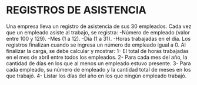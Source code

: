 # REGISTROS DE ASISTENCIA

Una empresa lleva un registro de asistencia de sus 30 empleados.
Cada vez que un empleado asiste al trabajo, se registra:
    -Número de empleado (valor entre 100 y 129).
    -Mes (1 a 12).
    -Día (1 a 31).
    -Horas trabajadas en el día.
Los registros finalizan cuando se ingresa un número de empleado igual a 0.
Al finalizar la carga, se debe calcular y mostrar:
    1- El total de horas trabajadas en el mes de abril entre todos los empleados.
    2- Para cada mes del año, la cantidad de días en los que al menos un empleado estuvo presente.
    3- Para cada empleado, su número de empleado y la cantidad total de meses en los que trabajó.
    4- Listar los días del año en los que ningún empleado trabajó.
